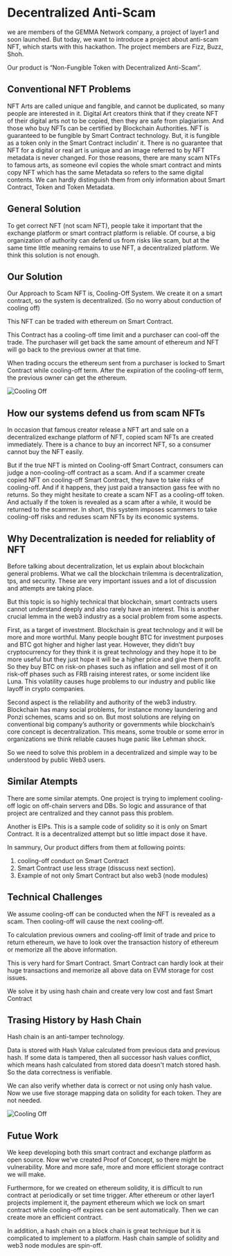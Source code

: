 # Decentralized Anti-Scam
we are members of the GEMMA Network company, a project of layer1 and soon launched.
But today, we want to introduce a project about anti-scam NFT, which starts with this hackathon.
The project members are Fizz, Buzz, Shoh.

Our product is “Non-Fungible Token with Decentralized Anti-Scam”.

## Conventional NFT Problems
NFT Arts are called unique and fangible, and cannot be duplicated, so many people are interested in it.
Digital Art creators think that if they create NFT of their digital arts not to be copied, then they are safe from plagiarism.
And those who buy NFTs can be certified by Blockchain Authorities.
NFT is guaranteed to be fungible by Smart Contract technology.
But, it is fungible as a token only in the Smart Contract includin’ it.
There is no guarantee that NFT for a digital or real art is unique and an image referred to by NFT metadata is never changed.
For those reasons, there are many scam NTFs to famous arts,
as  someone evil copies the whole smart contract and mints copy NFT which has the same Metadata so refers to the same digital contents.
We can hardly distinguish them from only information about Smart Contract, Token and Token Metadata.

## General Solution
To get correct NFT (not scam NFT), people take it important that the exchange platform or smart contract platform is reliable.
Of course, a big organization of authority can defend us from risks like scam,
but at the same time little meaning remains to use NFT, a decentralized platform.
We think this solution is not enough.

## Our Solution
Our Approach to Scam NFT is, Cooling-Off System.
We create it on a smart contract, so the system is decentralized.
(So no worry about conduction of cooling off)

This NFT can be traded with ethereum on Smart Contract.

This Contract has a cooling-off time limit and a purchaser can cool-off the trade.
The purchaser will get back the same amount of ethereum and NFT will go back to the previous owner at that time.

When trading occurs the ethereum sent from a purchaser is locked to Smart Contract while cooling-off term.
After the expiration of the cooling-off term, the previous owner can get the ethereum.

![Cooling Off](./docs/smart-contract.png)

## How our systems defend us from scam NFTs
In occasion that famous creator release a NFT art and sale on a decentralized exchange platform of NFT,
copied scam NFTs are created immediately.
There is a chance to buy an incorrect NFT, so a consumer cannot buy the NFT easily.

But if the true NFT is minted on Cooling-off Smart Contract, 
consumers can judge a non-cooling-off contract as a scam.
And if a scammer create copied NFT on cooling-off Smart Contract,
they have to take risks of cooling-off. And if it happens, they just paid a transaction gass fee with no returns.
So they might hesitate to create a scam NFT as a cooling-off token.
And actually if the token is revealed as a scam after a while, it would be returned to the scammer.
In short, this system imposes scammers to take cooling-off risks and reduses scam NFTs by its economic systems.


## Why Decentralization is needed for reliablity of NFT
Before talking about decentralization, let us explain about blockchain general problems.
What we call the blockchain trilemma is decentralization, tps, and security.
These are very important issues and a lot of discussion and attempts are taking place.

But this topic is so highly technical that blockchain, smart contracts users cannot understand deeply and also rarely have an interest.
This is another crucial lemma in the web3 industry as a social problem from some aspects.

First, as a target of investment.
Blockchain is great technology and it will be more and more worthful.
Many people bought BTC for investment purposes and BTC got higher and higher last year.
However, they didn’t buy cryptocurrency for they think it is great technology and they hope it to be more useful
but they just hope it will be a higher price and give them profit.
So they buy BTC on risk-on phases such as inflation and sell most of it on risk-off phases such as FRB raising interest rates, or some incident like Luna.
This volatility causes huge problems to our industry and public like layoff in crypto companies.

Second aspect is the reliability and authority of the web3 industry.
Blockchain has many social problems, for instance money laundering and Ponzi schemes, scams and so on.
But most solutions are relying on conventional big company’s authority or governments while blockchain’s core concept is decentralization.
This means, some trouble or some error in organizations we think reliable causes huge panic like Lehman shock.

So we need to solve this problem in a decentralized and simple way to be understood by public Web3 users.

## Similar Atempts
There are some similar atempts. One project is trying to implement cooling-off logic on off-chain servers and DBs.
So logic and assurance of that project are centralized and they cannot pass this problem.

Another is EIPs. This is a sample code of solidity so it is only on Smart Contract.
It is a decentralized attempt but so little impact dose it have.

In sammury, Our product differs from them at following points:
1. cooling-off conduct on Smart Contract
1. Smart Contract use less strage (disscuss next section).
1. Example of not only Smart Contract but also web3 (node modules)

## Technical Challenges
We assume cooling-off can be conducted when the NFT is revealed as a scam.
Then cooling-off will cause the next cooling-off.

To calculation previous owners and cooling-off limit of trade and price to return ethereum,
we have to look over the transaction history of ethereum or memorize all the above information.

This is very hard for Smart Contract.
Smart Contract can hardly look at their huge transactions and memorize all above data on EVM storage for cost issues.

We solve it by using hash chain and create very low cost and fast Smart Contract


## Trasing History by Hash Chain
Hash chain is an anti-tamper technology.

Data is stored with Hash Value calculated from previous data and previous hash.
If some data is tampered, then all successor hash values conflict, which means hash calculated from stored data doesn't match stored hash.
So the data correctness is verifiable.

We can also verify whether data is correct or not using only hash value.
Now we use five storage mapping data on solidity for each token.
They are not needed.

![Cooling Off](./docs/future-smart-contract.png)

## Futue Work
We keep developing both this smart contract and exchange platform as open source.
Now we've created Proof of Concept, so there might be vulnerability. 
More and more safe, more and more efficient storage contract we will make.

Furthermore, for we created on ethereum solidity, it is difficult to run contract at periodically or set time trigger.
After ethereum or other layer1 projects implement it, the payment ethereum which we lock on smart contract while cooling-off expires can be sent automatically. Then we can create more an efficient contract.

In addition, a hash chain on a block chain is great technique but it is complicated to implement to a platform.
Hash chain sample of solidity and web3 node modules are spin-off.
